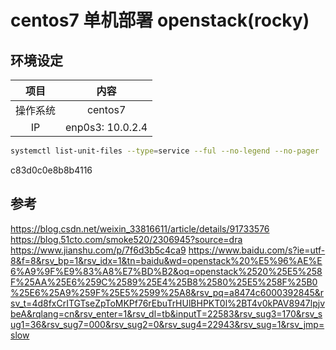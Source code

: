 # centos7 单机部署 openstack(rocky)

## 环境设定

项目 | 内容
:-: | :-:
操作系统 | centos7
IP | enp0s3: 10.0.2.4

```sh
systemctl list-unit-files --type=service --ful --no-legend --no-pager | egrep "^(openstack|neutron|quantum)" | grep -v 'neutron-.*-cleanup' | grep enable
```
c83d0c0e8b8b4116
## 参考

https://blog.csdn.net/weixin_33816611/article/details/91733576
https://blog.51cto.com/smoke520/2306945?source=dra
https://www.jianshu.com/p/7f6d3b5c4ca9
https://www.baidu.com/s?ie=utf-8&f=8&rsv_bp=1&rsv_idx=1&tn=baidu&wd=openstack%20%E5%96%AE%E6%A9%9F%E9%83%A8%E7%BD%B2&oq=openstack%2520%25E5%258F%25AA%25E6%259C%2589%25E4%25B8%2580%25E5%258F%25B0%25E6%25A9%259F%25E5%2599%25A8&rsv_pq=a8474c6000392845&rsv_t=4d8fxCrITGTseZpToMKPf76rEbuTrHUlBHPKT0l%2BT4v0kPAV8947lpjvbeA&rqlang=cn&rsv_enter=1&rsv_dl=tb&inputT=22583&rsv_sug3=170&rsv_sug1=36&rsv_sug7=000&rsv_sug2=0&rsv_sug4=22943&rsv_sug=1&rsv_jmp=slow